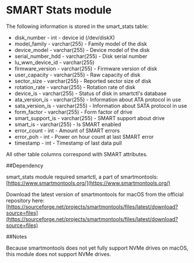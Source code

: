SMART Stats module
================


The following information is stored in the smart_stats table:


* disk_number - int - device id (/dev/diskX)
* model_family - varchar(255) - Family model of the disk
* device_model - varchar(255) - Device model of the disk
* serial\_number_hdd - varchar(255) - Disk serial number
* lu\_wwn\_device_id - varchar(255)
* firmware_version - varchar(255) - Firmware version of disk
* user_capacity - varchar(255) - Raw capacity of disk
* sector_size - varchar(255) - Reported sector size of disk
* rotation_rate - varchar(255) - Rotation rate of disk
* device_is - varchar(255) - Status of disk in smartctl's database
* ata\_version_is - varchar(255) - Information about ATA protocol in use
* sata\_version_is - varchar(255) - Information about SATA protocol in use
* form_factor - varchar(255) - Form factor of drive
* smart\_support_is - varchar(255) - SMART support about drive
* smart_is - varchar(255) - Is SMART enabled
* error_count - int - Amount of SMART errors
* error_poh - int - Power on hour count at last SMART error
* timestamp - int - Timestamp of last data pull

All other table columns correspond with SMART attributes.  

##Dependency

smart_stats module required smartctl, a part of smartmontools: [https://www.smartmontools.org/](https://www.smartmontools.org/)

Download the latest version of smartmontools for macOS from the official repository here: [https://sourceforge.net/projects/smartmontools/files/latest/download?source=files](https://sourceforge.net/projects/smartmontools/files/latest/download?source=files)
 
##Notes

Because smartmontools does not yet fully support NVMe drives on macOS, this module does not support NVMe drives.